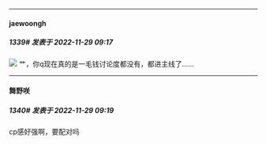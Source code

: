 

*****

####  jaewoongh  
##### 1339#       发表于 2022-11-29 09:17

<img src="https://static.saraba1st.com/image/smiley/face2017/001.png" referrerpolicy="no-referrer"> 艹，你q现在真的是一毛钱讨论度都没有，都进主线了……

*****

####  舞野咲  
##### 1340#       发表于 2022-11-29 09:19

cp感好强啊，要配对吗

